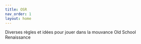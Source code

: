 ```yaml
---
title: OSR
nav_order: 1
layout: home
---
```


Diverses règles et idées pour jouer dans la mouvance Old School Renaissance